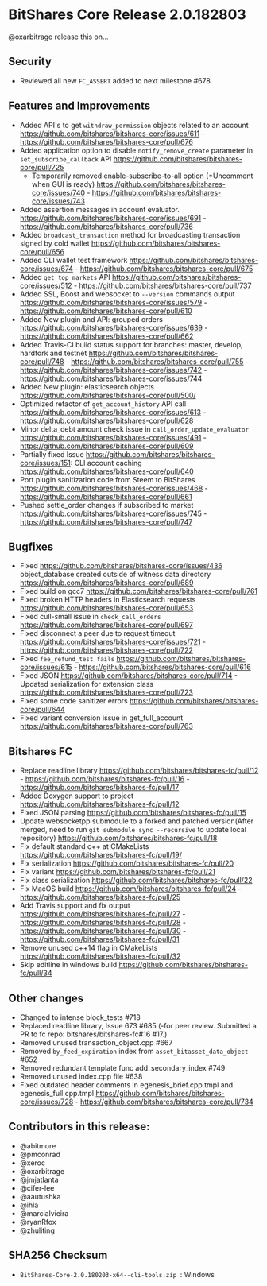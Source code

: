 # BitShares Core Release 2.0.182803

@oxarbitrage release this on...

## Security
* Reviewed all new `FC_ASSERT` added to next milestone #678

## Features and Improvements
* Added API's to get `withdraw_permission` objects related to an account https://github.com/bitshares/bitshares-core/issues/611 - https://github.com/bitshares/bitshares-core/pull/676
* Added application option to disable `notify_remove_create` parameter in `set_subscribe_callback` API https://github.com/bitshares/bitshares-core/pull/725
  - Temporarily removed enable-subscribe-to-all option (*Uncomment when GUI is ready) https://github.com/bitshares/bitshares-core/issues/740 - https://github.com/bitshares/bitshares-core/issues/743
* Added assertion messages in account evaluator. https://github.com/bitshares/bitshares-core/issues/691 - https://github.com/bitshares/bitshares-core/pull/736
* Added `broadcast_transaction` method for broadcasting transaction signed by cold wallet https://github.com/bitshares/bitshares-core/pull/656
* Added CLI wallet test framework https://github.com/bitshares/bitshares-core/issues/674 - https://github.com/bitshares/bitshares-core/pull/675
* Added `get_top_markets` API https://github.com/bitshares/bitshares-core/issues/512 - https://github.com/bitshares/bitshares-core/pull/737
* Added SSL, Boost and websocket to `--version` commands output https://github.com/bitshares/bitshares-core/issues/579 - https://github.com/bitshares/bitshares-core/pull/610
* Added New plugin and API: grouped orders https://github.com/bitshares/bitshares-core/issues/639 - https://github.com/bitshares/bitshares-core/pull/662
* Added Travis-CI build status support for branches: master, develop, hardfork and testnet https://github.com/bitshares/bitshares-core/pull/748 - https://github.com/bitshares/bitshares-core/pull/755 - https://github.com/bitshares/bitshares-core/issues/742 - https://github.com/bitshares/bitshares-core/issues/744
* Added New plugin: elasticsearch objects https://github.com/bitshares/bitshares-core/pull/500/
* Optimized refactor of `get_account_history` API call https://github.com/bitshares/bitshares-core/issues/613 - https://github.com/bitshares/bitshares-core/pull/628
* Minor delta_debt amount check issue in `call_order_update_evaluator` https://github.com/bitshares/bitshares-core/issues/491 - https://github.com/bitshares/bitshares-core/pull/609
* Partially fixed Issue https://github.com/bitshares/bitshares-core/issues/151: CLI account caching https://github.com/bitshares/bitshares-core/pull/640
* Port plugin sanitization code from Steem to BitShares https://github.com/bitshares/bitshares-core/issues/468 - https://github.com/bitshares/bitshares-core/pull/661
* Pushed settle_order changes if subscribed to market https://github.com/bitshares/bitshares-core/issues/745 - https://github.com/bitshares/bitshares-core/pull/747

## Bugfixes
* Fixed https://github.com/bitshares/bitshares-core/issues/436 object_database created outside of witness data directory https://github.com/bitshares/bitshares-core/pull/689
* Fixed build on gcc7 https://github.com/bitshares/bitshares-core/pull/761
* Fixed broken HTTP headers in Elasticsearch requests https://github.com/bitshares/bitshares-core/pull/653
* Fixed cull-small issue in `check_call_orders` https://github.com/bitshares/bitshares-core/pull/697
* Fixed disconnect a peer due to request timeout https://github.com/bitshares/bitshares-core/issues/721 - https://github.com/bitshares/bitshares-core/pull/722
* Fixed `fee_refund_test fails` https://github.com/bitshares/bitshares-core/issues/615 - https://github.com/bitshares/bitshares-core/pull/616
* Fixed JSON https://github.com/bitshares/bitshares-core/pull/714 - Updated serialization for extension class https://github.com/bitshares/bitshares-core/pull/723
* Fixed some code sanitizer errors https://github.com/bitshares/bitshares-core/pull/644
* Fixed variant conversion issue in get_full_account https://github.com/bitshares/bitshares-core/pull/763

## Bitshares FC

* Replace readline library https://github.com/bitshares/bitshares-fc/pull/12 - https://github.com/bitshares/bitshares-fc/pull/16 - https://github.com/bitshares/bitshares-fc/pull/17
* Added Doxygen support to project https://github.com/bitshares/bitshares-fc/pull/12
* Fixed JSON parsing https://github.com/bitshares/bitshares-fc/pull/15
* Update websocketpp submodule to a forked and patched version(After merged, need to run `git submodule sync --recursive` to update local repository) https://github.com/bitshares/bitshares-fc/pull/18 
* Fix default standard c++ at CMakeLists https://github.com/bitshares/bitshares-fc/pull/19/ 
* Fix serialization https://github.com/bitshares/bitshares-fc/pull/20
* Fix variant https://github.com/bitshares/bitshares-fc/pull/21
* Fix class serialization https://github.com/bitshares/bitshares-fc/pull/22
* Fix MacOS build https://github.com/bitshares/bitshares-fc/pull/24 - https://github.com/bitshares/bitshares-fc/pull/25
* Add Travis support and fix output https://github.com/bitshares/bitshares-fc/pull/27 - https://github.com/bitshares/bitshares-fc/pull/28 - https://github.com/bitshares/bitshares-fc/pull/30 - https://github.com/bitshares/bitshares-fc/pull/31
* Remove unused c++14 flag in CMakeLists https://github.com/bitshares/bitshares-fc/pull/32
* Skip editline in windows build https://github.com/bitshares/bitshares-fc/pull/34


## Other changes
* Changed to intense block_tests #718
* Replaced readline library, Issue 673 #685 (-for peer review. Submitted a PR to fc repo: bitshares/bitshares-fc#16 #17.)
* Removed unused transaction_object.cpp #667
* Removed `by_feed_expiration` index from `asset_bitasset_data_object` #652
* Removed redundant template func add_secondary_index #749
* Removed unused index.cpp file #638
* Fixed outdated header comments in egenesis_brief.cpp.tmpl and egenesis_full.cpp.tmpl https://github.com/bitshares/bitshares-core/issues/728 - https://github.com/bitshares/bitshares-core/pull/734


## Contributors in this release:
* @abitmore
* @pmconrad
* @xeroc
* @oxarbitrage
* @jmjatlanta 
* @cifer-lee
* @aautushka 
* @ihla
* @marcialvieira
* @ryanRfox
* @zhuliting

## SHA256 Checksum
* `BitShares-Core-2.0.180203-x64--cli-tools.zip `: Windows 


